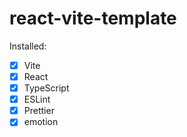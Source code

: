 # react-vite-template

Installed:

- [x] Vite
- [x] React
- [x] TypeScript
- [x] ESLint
- [x] Prettier
- [x] emotion
